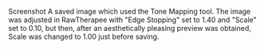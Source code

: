 Screenshot A saved image which used the Tone Mapping tool. The image was
adjusted in RawTherapee with "Edge Stopping" set to 1.40 and "Scale" set
to 0.10, but then, after an aesthetically pleasing preview was obtained,
Scale was changed to 1.00 just before saving.
